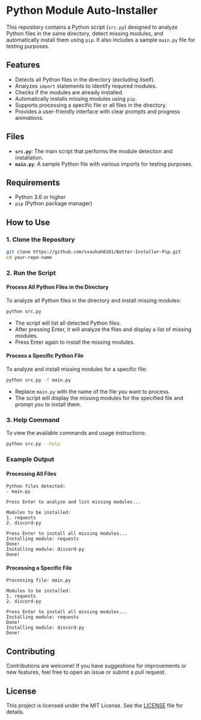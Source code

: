 # Python Module Auto-Installer

This repository contains a Python script (`src.py`) designed to analyze Python files in the same directory, detect missing modules, and automatically install them using `pip`. It also includes a sample `main.py` file for testing purposes.

## Features

- Detects all Python files in the directory (excluding itself).
- Analyzes `import` statements to identify required modules.
- Checks if the modules are already installed.
- Automatically installs missing modules using `pip`.
- Supports processing a specific file or all files in the directory.
- Provides a user-friendly interface with clear prompts and progress animations.

## Files

- **`src.py`**: The main script that performs the module detection and installation.
- **`main.py`**: A sample Python file with various imports for testing purposes.

## Requirements

- Python 3.6 or higher
- `pip` (Python package manager)

## How to Use

### 1. Clone the Repository

```bash
git clone https://github.com/vxxukah0101/Better-Installer-Pip.git
cd your-repo-name
```

### 2. Run the Script

#### Process All Python Files in the Directory

To analyze all Python files in the directory and install missing modules:

```bash
python src.py
```

- The script will list all detected Python files.
- After pressing Enter, it will analyze the files and display a list of missing modules.
- Press Enter again to install the missing modules.

#### Process a Specific Python File

To analyze and install missing modules for a specific file:

```bash
python src.py -f main.py
```

- Replace `main.py` with the name of the file you want to process.
- The script will display the missing modules for the specified file and prompt you to install them.

### 3. Help Command

To view the available commands and usage instructions:

```bash
python src.py --help
```

### Example Output

#### Processing All Files

```plaintext
Python files detected:
- main.py

Press Enter to analyze and list missing modules...

Modules to be installed:
1. requests
2. discord-py

Press Enter to install all missing modules...
Installing module: requests
Done!
Installing module: discord-py
Done!
```

#### Processing a Specific File

```plaintext
Processing file: main.py

Modules to be installed:
1. requests
2. discord-py

Press Enter to install all missing modules...
Installing module: requests
Done!
Installing module: discord-py
Done!
```

## Contributing

Contributions are welcome! If you have suggestions for improvements or new features, feel free to open an issue or submit a pull request.

## License

This project is licensed under the MIT License. See the [LICENSE](LICENSE) file for details.

